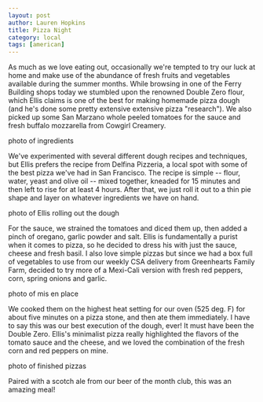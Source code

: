 ```yaml
---
layout: post
author: Lauren Hopkins
title: Pizza Night
category: local
tags: [american]
---
```


As much as we love eating out, occasionally we're tempted to try our luck at
home and make use of the abundance of fresh fruits and vegetables available
during the summer months. While browsing in one of the Ferry Building shops
today we stumbled upon the renowned Double Zero flour, which Ellis claims is
one of the best for making homemade pizza dough (and he's done some pretty
extensive extensive pizza "research"). We also picked up some San Marzano whole
peeled tomatoes for the sauce and fresh buffalo mozzarella from Cowgirl
Creamery.

photo of ingredients

We've experimented with several different dough recipes and techniques, but
Ellis prefers the recipe from Delfina Pizzeria, a local spot with some of the
best pizza we've had in San Francisco. The recipe is simple -- flour, water,
yeast and olive oil -- mixed together, kneaded for 15 minutes and then left to
rise for at least 4 hours. After that, we just roll it out to a thin pie shape
and layer on whatever ingredients we have on hand.

photo of Ellis rolling out the dough

For the sauce, we strained the tomatoes and diced them up, then added a pinch
of oregano, garlic powder and salt. Ellis is fundamentally a purist when it
comes to pizza, so he decided to dress his with just the sauce, cheese and
fresh basil. I also love simple pizzas but since we had a box full of
vegetables to use from our weekly CSA delivery from Greenhearts Family Farm,
decided to try more of a Mexi-Cali version with fresh red peppers, corn, spring
onions and garlic.

photo of mis en place

We cooked them on the highest heat setting for our oven (525 deg. F) for about
five minutes on a pizza stone, and then ate them immediately. I have to say
this was our best execution of the dough, ever! It must have been the Double
Zero. Ellis's minimalist pizza really highlighted the flavors of the tomato
sauce and the cheese, and we loved the combination of the fresh corn and red
peppers on mine.

photo of finished pizzas

Paired with a scotch ale from our beer of the month club, this was an amazing
meal!
